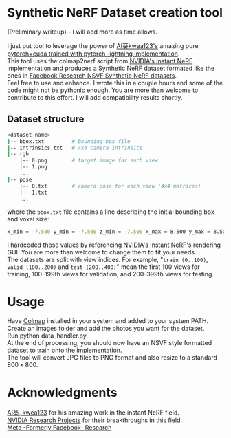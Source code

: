 # Synthetic NeRF Dataset creation tool
(Preliminary writeup) - I will add more as time allows.

 I just put tool to leverage the power of [AI葵kwea123's](https://github.com/kwea123) amazing pure [pytorch+cuda trained with pytorch-lightning implementation](https://github.com/kwea123/ngp_pl).<br>
 This tool uses the colmap2nerf script from [NVIDIA's Instant NeRF](https://github.com/NVlabs/instant-ngp) implementation and produces a Synthetic NeRF dataset formated like the ones in [Facebook Research NSVF Synthetic NeRF datasets](https://github.com/facebookresearch/NSVF#dataset).<br>
 Feel free to use and enhance. I wrote this in a couple hours and some of the code might not be pythonic enough. You are more than welcome to contribute to this effort. I will add compatibility results shortly.<br>

## Dataset structure<br>
```bash
<dataset_name>
|-- bbox.txt         # bounding-box file
|-- intrinsics.txt   # 4x4 camera intrinsics
|-- rgb
    |-- 0.png        # target image for each view
    |-- 1.png
    ...
|-- pose
    |-- 0.txt        # camera pose for each view (4x4 matrices)
    |-- 1.txt
    ...
```

where the ``bbox.txt`` file contains a line describing the initial bounding box and voxel size:

```bash
x_min = -7.500 y_min = -7.500 z_min = -7.500 x_max = 8.500 y_max = 8.500 z_max = 8.500 initial_voxel_size - 0.4
```
 I hardcoded those values by referencing [NVIDIA's Instant NeRF](https://github.com/NVlabs/instant-ngp)'s rendering GUI. You are more than welcome to change them to fit your needs.<br>
 The datasets are split with view indices. For example, "``train (0..100)``, ``valid (100..200)`` and ``test (200..400)``" mean the first 100 views for training, 100-199th views for validation, and 200-399th views for testing.
<br>
# Usage
 Have [Colmap](https://colmap.github.io/index.html) installed in your system and added to your system PATH.<br>
Create an images folder and add the photos you want for the dataset.<br>
 Run python data_handler.py.<br>
 At the end of processing, you should now have an NSVF style formatted dataset to train onto the implementation.<br>
 The tool will convert JPG files to PNG format and also resize to a standard 800 x 800. 

# Acknowledgments
[AI葵, kwea123](https://github.com/kwea123) for his amazing work in the instant NeRF field.<br>
[NVIDIA Research Projects](https://github.com/NVlabs) for their breakthroughs in this field.<br>
[Meta -Formerly Facebook- Research](https://github.com/facebookresearch)
